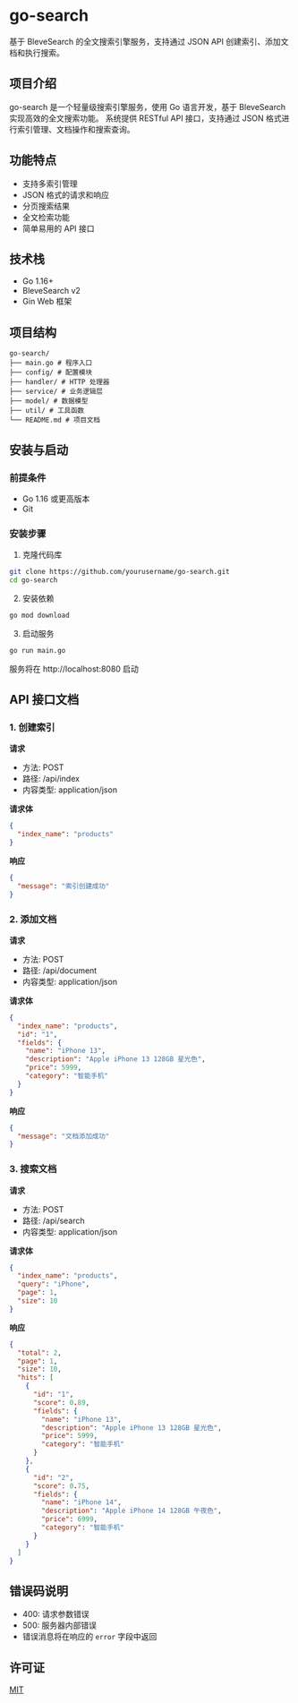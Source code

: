 # go-search

基于 BleveSearch 的全文搜索引擎服务，支持通过 JSON API 创建索引、添加文档和执行搜索。

## 项目介绍

go-search 是一个轻量级搜索引擎服务，使用 Go 语言开发，基于 BleveSearch 实现高效的全文搜索功能。
系统提供 RESTful API 接口，支持通过 JSON 格式进行索引管理、文档操作和搜索查询。

## 功能特点

- 支持多索引管理
- JSON 格式的请求和响应
- 分页搜索结果
- 全文检索功能
- 简单易用的 API 接口

## 技术栈

- Go 1.16+
- BleveSearch v2
- Gin Web 框架

## 项目结构

```plainText
go-search/
├── main.go # 程序入口
├── config/ # 配置模块
├── handler/ # HTTP 处理器
├── service/ # 业务逻辑层
├── model/ # 数据模型
├── util/ # 工具函数
└── README.md # 项目文档
```

## 安装与启动

### 前提条件

- Go 1.16 或更高版本
- Git

### 安装步骤

1. 克隆代码库

```bash
git clone https://github.com/yourusername/go-search.git
cd go-search
```

2. 安装依赖

```bash
go mod download
```

3. 启动服务

```bash
go run main.go
```

服务将在 http://localhost:8080 启动

## API 接口文档

### 1. 创建索引

**请求**

- 方法: POST
- 路径: /api/index
- 内容类型: application/json

**请求体**

```json
{
  "index_name": "products"
}
```

**响应**

```json
{
  "message": "索引创建成功"
}
```

### 2. 添加文档

**请求**

- 方法: POST
- 路径: /api/document
- 内容类型: application/json

**请求体**

```json
{
  "index_name": "products",
  "id": "1",
  "fields": {
    "name": "iPhone 13",
    "description": "Apple iPhone 13 128GB 星光色",
    "price": 5999,
    "category": "智能手机"
  }
}
```

**响应**

```json
{
  "message": "文档添加成功"
}
```

### 3. 搜索文档

**请求**

- 方法: POST
- 路径: /api/search
- 内容类型: application/json

**请求体**

```json
{
  "index_name": "products",
  "query": "iPhone",
  "page": 1,
  "size": 10
}
```

**响应**

```json
{
  "total": 2,
  "page": 1,
  "size": 10,
  "hits": [
    {
      "id": "1",
      "score": 0.89,
      "fields": {
        "name": "iPhone 13",
        "description": "Apple iPhone 13 128GB 星光色",
        "price": 5999,
        "category": "智能手机"
      }
    },
    {
      "id": "2",
      "score": 0.75,
      "fields": {
        "name": "iPhone 14",
        "description": "Apple iPhone 14 128GB 午夜色",
        "price": 6999,
        "category": "智能手机"
      }
    }
  ]
}
```

## 错误码说明

- 400: 请求参数错误
- 500: 服务器内部错误
- 错误消息将在响应的 `error` 字段中返回

## 许可证

[MIT](LICENSE)
